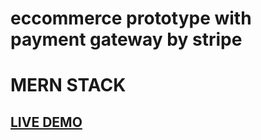 # eccommerce prototype with payment gateway by stripe
# MERN STACK

## <a href="https://demo1.danar.site/">LIVE DEMO</a>

